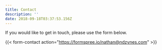 ```yaml
---
title: Contact
description: ''
date: 2018-09-18T03:37:53.156Z
---
```

If you would like to get in touch, please use the form below.

{{< form-contact action="https://formspree.io/nathan@ndzynes.com"  >}}
